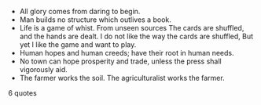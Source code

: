 - All glory comes from daring to begin.
 - Man builds no structure which outlives a book.
 - Life is a game of whist. From unseen sources The cards are shuffled, and the hands are dealt. I do not like the way the cards are shuffled, But yet I like the game and want to play.
 - Human hopes and human creeds; have their root in human needs.
 - No town can hope prosperity and trade, unless the press shall vigorously aid.
 - The farmer works the soil. The agriculturalist works the farmer.

6 quotes